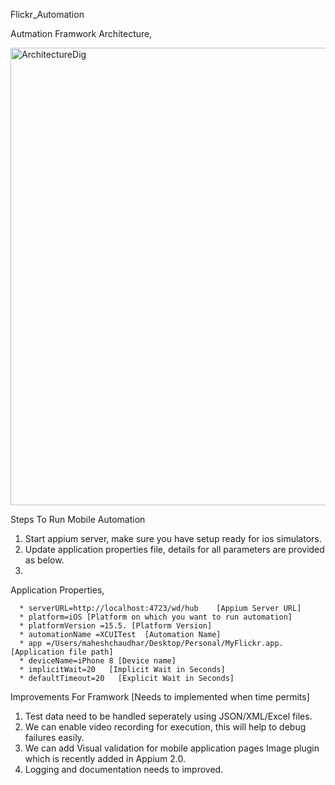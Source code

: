 Flickr_Automation



Autmation Framwork Architecture,

<img width="732" alt="ArchitectureDig" src="https://user-images.githubusercontent.com/11026791/223644777-415d663a-e588-4a1e-95b0-e63e2e1a33d1.png">


Steps To Run Mobile Automation
1. Start appium server, make sure you have setup ready for ios simulators.
2. Update application properties file, details for all parameters are provided as below.
3. 

Application Properties,
      
      * serverURL=http://localhost:4723/wd/hub    [Appium Server URL]
      * platform=iOS [Platform on which you want to run automation]
      * platformVersion =15.5. [Platform Version]
      * automationName =XCUITest  [Automation Name]
      * app =/Users/maheshchaudhar/Desktop/Personal/MyFlickr.app. [Application file path]
      * deviceName=iPhone 8 [Device name]
      * implicitWait=20   [Implicit Wait in Seconds]
      * defaultTimeout=20   [Explicit Wait in Seconds]


Improvements For Framwork [Needs to implemented when time permits] 
1. Test data need to be handled seperately using JSON/XML/Excel files.
2. We can enable video recording for execution, this will help to debug failures easily. 
4. We can add Visual validation for mobile application pages Image plugin which is recently added in Appium 2.0.
5. Logging and documentation needs to improved. 
